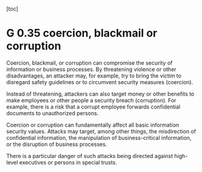 [toc]
 
G 0.35 coercion, blackmail or corruption
===========================================

Coercion, blackmail, or corruption can compromise the security of information or business processes. By threatening violence or other disadvantages, an attacker may, for example, try to bring the victim to disregard safety guidelines or to circumvent security measures (coercion).

Instead of threatening, attackers can also target money or other benefits to make employees or other people a security breach (corruption). For example, there is a risk that a corrupt employee forwards confidential documents to unauthorized persons.

Coercion or corruption can fundamentally affect all basic information security values. Attacks may target, among other things, the misdirection of confidential information, the manipulation of business-critical information, or the disruption of business processes.

There is a particular danger of such attacks being directed against high-level executives or persons in special trusts.
